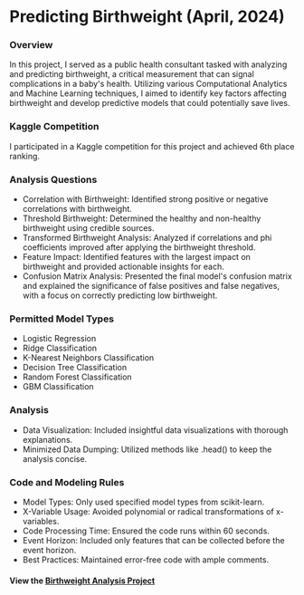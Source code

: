 # Predicting Birthweight (April, 2024)

### Overview
In this project, I served as a public health consultant tasked with analyzing and predicting birthweight, a critical measurement that can signal complications in a baby's health. Utilizing various Computational Analytics and Machine Learning techniques, I aimed to identify key factors affecting birthweight and develop predictive models that could potentially save lives.

### Kaggle Competition
I participated in a Kaggle competition for this project and achieved 6th place ranking.

### Analysis Questions
- Correlation with Birthweight: Identified strong positive or negative correlations with birthweight.
- Threshold Birthweight: Determined the healthy and non-healthy birthweight using credible sources.
- Transformed Birthweight Analysis: Analyzed if correlations and phi coefficients improved after applying the birthweight threshold.
- Feature Impact: Identified features with the largest impact on birthweight and provided actionable insights for each.
- Confusion Matrix Analysis: Presented the final model's confusion matrix and explained the significance of false positives and false negatives, with a focus on correctly predicting low birthweight.

### Permitted Model Types
- Logistic Regression
- Ridge Classification
- K-Nearest Neighbors Classification
- Decision Tree Classification
- Random Forest Classification
- GBM Classification

### Analysis
- Data Visualization: Included insightful data visualizations with thorough explanations.
- Minimized Data Dumping: Utilized methods like .head() to keep the analysis concise.

### Code and Modeling Rules
- Model Types: Only used specified model types from scikit-learn.
- X-Variable Usage: Avoided polynomial or radical transformations of x-variables.
- Code Processing Time: Ensured the code runs within 60 seconds.
- Event Horizon: Included only features that can be collected before the event horizon.
- Best Practices: Maintained error-free code with ample comments.

#### View the [Birthweight Analysis Project](https://github.com/kbatin/Modeling-Case-Study/blob/main/Birthweight%20analysis.ipynb)
